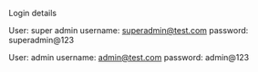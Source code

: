 





Login details

User: super admin
username: superadmin@test.com
password: superadmin@123

User: admin
username: admin@test.com
password: admin@123